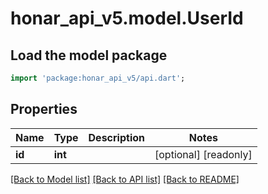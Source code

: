 # honar_api_v5.model.UserId

## Load the model package
```dart
import 'package:honar_api_v5/api.dart';
```

## Properties
Name | Type | Description | Notes
------------ | ------------- | ------------- | -------------
**id** | **int** |  | [optional] [readonly]

[[Back to Model list]](../README.md#documentation-for-models) [[Back to API list]](../README.md#documentation-for-api-endpoints) [[Back to README]](../README.md)



